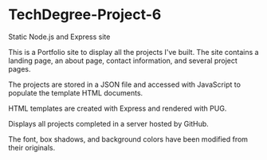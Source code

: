 # TechDegree-Project-6
Static Node.js and Express site

This is a Portfolio site to display all the projects I've built.  The site contains a landing page, an about page, contact information, and several project pages.

The projects are stored in a JSON file and accessed with JavaScript to populate the template HTML documents.

HTML templates are created with Express and rendered with PUG.

Displays all projects completed in a server hosted by GitHub.

The font, box shadows, and background colors have been modified from their originals.
